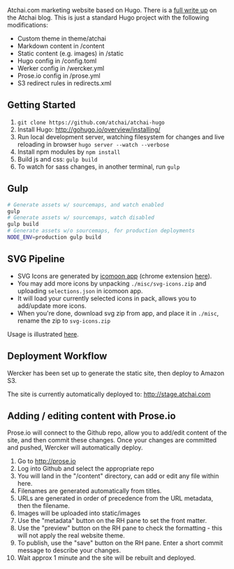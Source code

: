 Atchai.com marketing website based on Hugo. There is a [full write up](http://atchai.com/blog/the-cms-is-dead-long-live-hugo-wercker-proseio-and-cloudfront/) on the Atchai blog. This is just a standard Hugo project with the following modifications:

* Custom theme in theme/atchai
* Markdown content in /content
* Static content (e.g. images) in /static
* Hugo config in /config.toml
* Werker config in /wercker.yml
* Prose.io config in /prose.yml
* S3 redirect rules in redirects.xml

## Getting Started
1.  ```git clone https://github.com/atchai/atchai-hugo```
2.  Install Hugo:  http://gohugo.io/overview/installing/
3.  Run local development server, watching filesystem for changes and live reloading in browser
```hugo server --watch --verbose```
4.  Install npm modules by `npm install`
5.  Build js and css: 
```gulp build```
6.  To watch for sass changes, in another terminal, run `gulp`

## Gulp
```sh
# Generate assets w/ sourcemaps, and watch enabled
gulp
# Generate assets w/ sourcemaps, watch disabled
gulp build
# Generate assets w/o sourcemaps, for production deployments
NODE_ENV=production gulp build
```

## SVG Pipeline
* SVG Icons are generated by [icomoon app](https://icomoon.io/app/) (chrome extension [here](https://chrome.google.com/webstore/detail/icomoon/kppingdhhalimbaehfmhldppemnmlcjd?hl=en)). 
* You may add more icons by unpacking `./misc/svg-icons.zip` and uploading `selections.json` in icomoon app.
* It will load your currently selected icons in pack, allows you to add/update more icons.
* When you're done, download svg zip from app, and place it in `./misc`, rename the zip to `svg-icons.zip`   

Usage is illustrated [here](https://github.com/atchai/atchai-hugo/blob/master/themes/atchai/layouts/blog/single.html#L26-L28).



## Deployment Workflow
Wercker has been set up to generate the static site, then deploy to Amazon S3.  

The site is currently automatically deployed to:  http://stage.atchai.com


## Adding / editing content with Prose.io
Prose.io will connect to the Github repo, allow you to add/edit content of the site, and then commit these changes.  Once your changes are committed and pushed, Wercker will automatically deploy.

1.  Go to http://prose.io
2.  Log into Github and select the appropriate repo
3.  You will land in the "/content" directory, can add or edit any file within here.
4.  Filenames are generated automatically from titles.
5.  URLs are generated in order of precedence from the URL metadata, then the filename.
6.  Images will be uploaded into static/images
7.  Use the "metadata" button on the RH pane to set the front matter.
8.  Use the "preview" button on the RH pane to check the formatting - this will not apply the real website theme.
9.  To publish, use the "save" button on the RH pane.  Enter a short commit message to describe your changes.
10.  Wait approx 1 minute and the site will be rebuilt and deployed.


